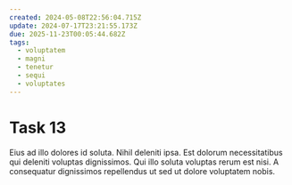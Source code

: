```yaml
---
created: 2024-05-08T22:56:04.715Z
update: 2024-07-17T23:21:55.173Z
due: 2025-11-23T00:05:44.682Z
tags:
  - voluptatem
  - magni
  - tenetur
  - sequi
  - voluptates
---
```


# Task 13

Eius ad illo dolores id soluta. Nihil deleniti ipsa. Est dolorum necessitatibus qui deleniti voluptas dignissimos. Qui illo soluta voluptas rerum est nisi. A consequatur dignissimos repellendus ut sed ut dolore voluptatem nobis.
